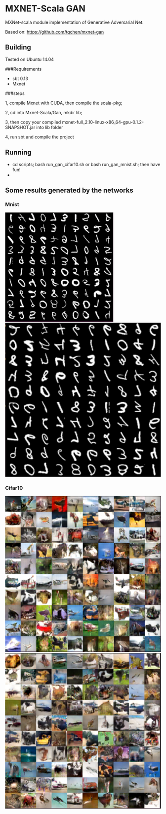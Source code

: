 # MXNET-Scala GAN
MXNet-scala module implementation of Generative Adversarial Net.

Based on: https://github.com/tqchen/mxnet-gan



## Building

Tested on Ubuntu 14.04

###Requirements

* sbt 0.13
* Mxnet

###steps

1, compile Mxnet with CUDA, then compile the scala-pkg;

2, cd into Mxnet-Scala/Gan, mkdir lib;

3, then copy your compiled mxnet-full_2.10-linux-x86_64-gpu-0.1.2-SNAPSHOT.jar into lib folder

4, run sbt and compile the project

## Running

* cd scripts; bash run_gan_cifar10.sh or bash run_gan_mnist.sh; then have fun!
* 

## Some results generated by the networks

### Mnist

<img src="./results/mnist1.png" width="350"/>

<img src="./results/mnist2.png" width="600"/>

### Cifar10

<img src="./results/cifar1.png" width="600"/>

<img src="./results/cifar2.png" width="600"/>





